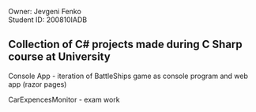Owner: Jevgeni Fenko  
Student ID: 200810IADB

## Collection of C# projects made during C Sharp course at University

Console App - iteration of BattleShips game as console program and web app (razor pages)

CarExpencesMonitor - exam work
